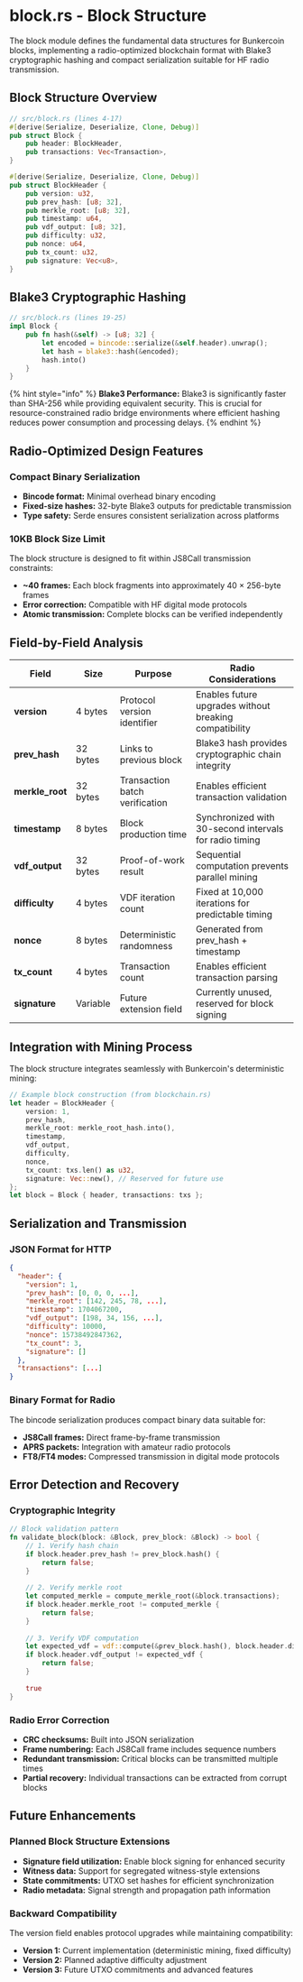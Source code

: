 # block.rs - Block Structure

The block module defines the fundamental data structures for Bunkercoin blocks, implementing a radio-optimized blockchain format with Blake3 cryptographic hashing and compact serialization suitable for HF radio transmission.

## Block Structure Overview

```rust
// src/block.rs (lines 4-17)
#[derive(Serialize, Deserialize, Clone, Debug)]
pub struct Block {
    pub header: BlockHeader,
    pub transactions: Vec<Transaction>,
}

#[derive(Serialize, Deserialize, Clone, Debug)]
pub struct BlockHeader {
    pub version: u32,
    pub prev_hash: [u8; 32],
    pub merkle_root: [u8; 32],
    pub timestamp: u64,
    pub vdf_output: [u8; 32],
    pub difficulty: u32,
    pub nonce: u64,
    pub tx_count: u32,
    pub signature: Vec<u8>,
}
```

## Blake3 Cryptographic Hashing

```rust
// src/block.rs (lines 19-25)
impl Block {
    pub fn hash(&self) -> [u8; 32] {
        let encoded = bincode::serialize(&self.header).unwrap();
        let hash = blake3::hash(&encoded);
        hash.into()
    }
}
```

{% hint style="info" %}
**Blake3 Performance:** Blake3 is significantly faster than SHA-256 while providing equivalent security. This is crucial for resource-constrained radio bridge environments where efficient hashing reduces power consumption and processing delays.
{% endhint %}

## Radio-Optimized Design Features

### Compact Binary Serialization
- **Bincode format:** Minimal overhead binary encoding
- **Fixed-size hashes:** 32-byte Blake3 outputs for predictable transmission
- **Type safety:** Serde ensures consistent serialization across platforms

### 10KB Block Size Limit
The block structure is designed to fit within JS8Call transmission constraints:
- **~40 frames:** Each block fragments into approximately 40 × 256-byte frames
- **Error correction:** Compatible with HF digital mode protocols
- **Atomic transmission:** Complete blocks can be verified independently

## Field-by-Field Analysis

| Field | Size | Purpose | Radio Considerations |
|-------|------|---------|---------------------|
| **version** | 4 bytes | Protocol version identifier | Enables future upgrades without breaking compatibility |
| **prev_hash** | 32 bytes | Links to previous block | Blake3 hash provides cryptographic chain integrity |
| **merkle_root** | 32 bytes | Transaction batch verification | Enables efficient transaction validation |
| **timestamp** | 8 bytes | Block production time | Synchronized with 30-second intervals for radio timing |
| **vdf_output** | 32 bytes | Proof-of-work result | Sequential computation prevents parallel mining |
| **difficulty** | 4 bytes | VDF iteration count | Fixed at 10,000 iterations for predictable timing |
| **nonce** | 8 bytes | Deterministic randomness | Generated from prev_hash + timestamp |
| **tx_count** | 4 bytes | Transaction count | Enables efficient transaction parsing |
| **signature** | Variable | Future extension field | Currently unused, reserved for block signing |

## Integration with Mining Process

The block structure integrates seamlessly with Bunkercoin's deterministic mining:

```rust
// Example block construction (from blockchain.rs)
let header = BlockHeader {
    version: 1,
    prev_hash,
    merkle_root: merkle_root_hash.into(),
    timestamp,
    vdf_output,
    difficulty,
    nonce,
    tx_count: txs.len() as u32,
    signature: Vec::new(), // Reserved for future use
};
let block = Block { header, transactions: txs };
```

## Serialization and Transmission

### JSON Format for HTTP
```json
{
  "header": {
    "version": 1,
    "prev_hash": [0, 0, 0, ...],
    "merkle_root": [142, 245, 78, ...],
    "timestamp": 1704067200,
    "vdf_output": [198, 34, 156, ...],
    "difficulty": 10000,
    "nonce": 15738492847362,
    "tx_count": 3,
    "signature": []
  },
  "transactions": [...]
}
```

### Binary Format for Radio
The bincode serialization produces compact binary data suitable for:
- **JS8Call frames:** Direct frame-by-frame transmission
- **APRS packets:** Integration with amateur radio protocols  
- **FT8/FT4 modes:** Compressed transmission in digital mode protocols

## Error Detection and Recovery

### Cryptographic Integrity
```rust
// Block validation pattern
fn validate_block(block: &Block, prev_block: &Block) -> bool {
    // 1. Verify hash chain
    if block.header.prev_hash != prev_block.hash() {
        return false;
    }
    
    // 2. Verify merkle root
    let computed_merkle = compute_merkle_root(&block.transactions);
    if block.header.merkle_root != computed_merkle {
        return false;
    }
    
    // 3. Verify VDF computation
    let expected_vdf = vdf::compute(&prev_block.hash(), block.header.difficulty);
    if block.header.vdf_output != expected_vdf {
        return false;
    }
    
    true
}
```

### Radio Error Correction
- **CRC checksums:** Built into JSON serialization
- **Frame numbering:** Each JS8Call frame includes sequence numbers
- **Redundant transmission:** Critical blocks can be transmitted multiple times
- **Partial recovery:** Individual transactions can be extracted from corrupt blocks

## Future Enhancements

### Planned Block Structure Extensions
- **Signature field utilization:** Enable block signing for enhanced security
- **Witness data:** Support for segregated witness-style extensions
- **State commitments:** UTXO set hashes for efficient synchronization
- **Radio metadata:** Signal strength and propagation path information

### Backward Compatibility
The version field enables protocol upgrades while maintaining compatibility:
- **Version 1:** Current implementation (deterministic mining, fixed difficulty)
- **Version 2:** Planned adaptive difficulty adjustment
- **Version 3:** Future UTXO commitments and advanced features 